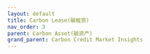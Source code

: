 ```yaml
---
layout: default
title: Carbon Lease(碳租赁)
nav_order: 3
parent: Carbon Asset(碳资产)
grand_parent: Carbon Credit Market Insights
---
```


